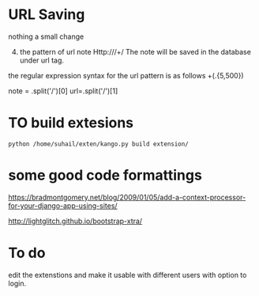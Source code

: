 URL Saving
==========

nothing a small change

4) the pattern of url note Http://<sitename>/+<note>/<redirect url>
The note will be saved in the database under url tag.

the regular expression syntax for the url pattern is as follows \+(.{5,500})


note = <matched str>.split('/')[0]
url=<matched str>.split('/')[1]

TO build extesions
==================

`python /home/suhail/exten/kango.py build extension/`


some good code formattings
==========================

https://bradmontgomery.net/blog/2009/01/05/add-a-context-processor-for-your-django-app-using-sites/

http://lightglitch.github.io/bootstrap-xtra/

To do
=====

edit the extenstions and make it usable with different users with option to login.
